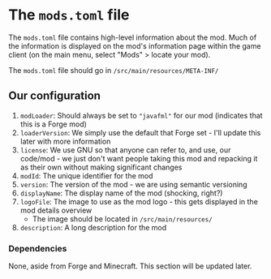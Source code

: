 # The `mods.toml` file

The `mods.toml` file contains high-level information about the mod. Much of the information is displayed on the 
mod's information page within the game client (on the main menu, select "Mods" > locate your mod).

The `mods.toml` file should go in `/src/main/resources/META-INF/`

## Our configuration
1. `modLoader`: Should always be set to `"javafml"` for our mod (indicates that this is a Forge mod)
2. `loaderVersion`: We simply use the default that Forge set - I'll update this later with more information
3. `license`: We use GNU so that anyone can refer to, and use, our code/mod - we just don't want people taking this mod and repacking it as their own without making significant changes
4. `modId`: The unique identifier for the mod
5. `version`: The version of the mod - we are using semantic versioning
6. `displayName`: The display name of the mod (shocking, right?)
7. `logoFile`: The image to use as the mod logo - this gets displayed in the mod details overview
    * The image should be located in `/src/main/resources/`
8. `description`: A long description for the mod

### Dependencies
None, aside from Forge and Minecraft. This section will be updated later.
